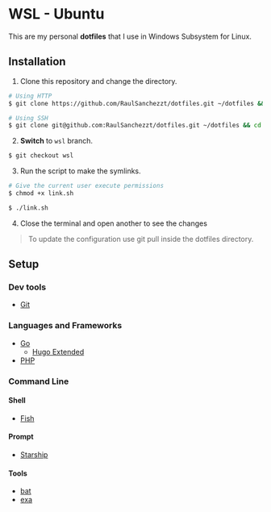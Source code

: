 # WSL - Ubuntu

This are my personal **dotfiles** that I use in Windows Subsystem for Linux.

## Installation

1. Clone this repository and change the directory.

```bash
# Using HTTP
$ git clone https://github.com/RaulSanchezzt/dotfiles.git ~/dotfiles && cd ~/dotfiles

# Using SSH
$ git clone git@github.com:RaulSanchezzt/dotfiles.git ~/dotfiles && cd ~/dotfiles
```

2. **Switch** to `wsl` branch.

```bash
$ git checkout wsl
```

3. Run the script to make the symlinks.

```bash
# Give the current user execute permissions
$ chmod +x link.sh

$ ./link.sh
```

4. Close the terminal and open another to see the changes

> To update the configuration use git pull inside the dotfiles directory.

## Setup

### Dev tools

- [Git](https://git-scm.com/)

### Languages and Frameworks

- [Go](https://go.dev/)
    - [Hugo Extended](https://gohugo.io/)
- [PHP](https://www.php.net/)

### Command Line

#### Shell

- [Fish](https://fishshell.com/)

#### Prompt

- [Starship](https://starship.rs/)

#### Tools
- [bat](https://github.com/sharkdp/bat)
- [exa](https://github.com/ogham/exa)